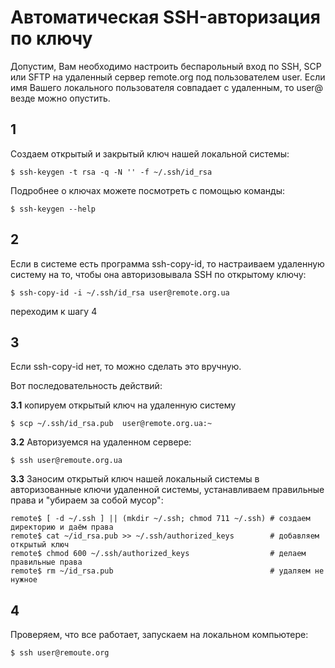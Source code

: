# Автоматическая SSH-авторизация по ключу

Допустим, Вам необходимо настроить беспарольный вход по SSH, SCP или SFTP на удаленный сервер remote.org
под пользователем user. Если имя Вашего локального пользователя совпадает с удаленным, то user@ везде можно опустить.

## 1
Cоздаем открытый и закрытый ключ нашей локальной системы:

    $ ssh-keygen -t rsa -q -N '' -f ~/.ssh/id_rsa

Подробнее о ключах можете посмотреть с помощью команды:

    $ ssh-keygen --help


## 2
Если в системе есть программа ssh-copy-id, то настраиваем удаленную систему на то,
чтобы она авторизовывала SSH по открытому ключу:

    $ ssh-copy-id -i ~/.ssh/id_rsa user@remote.org.ua

переходим к шагу 4

## 3
Если ssh-copy-id нет, то можно сделать это вручную.

Вот последовательность действий:

**3.1** копируем открытый ключ на удаленную систему

    $ scp ~/.ssh/id_rsa.pub  user@remote.org.ua:~

**3.2** Авторизуемся на удаленном сервере:

    $ ssh user@remoute.org.ua

**3.3** Заносим открытый ключ нашей локальный системы в авторизованные ключи удаленной системы,
устанавливаем правильные права и "убираем за собой мусор":

    remote$ [ -d ~/.ssh ] || (mkdir ~/.ssh; chmod 711 ~/.ssh) # создаем директорию и даём права
    remote$ cat ~/id_rsa.pub >> ~/.ssh/authorized_keys        # добавляем открытый ключ
    remote$ chmod 600 ~/.ssh/authorized_keys                  # делаем правильные права 
    remote$ rm ~/id_rsa.pub                                   # удаляем не нужное

## 4
Проверяем, что все работает, запускаем на локальном компьютере:

    $ ssh user@remoute.org


